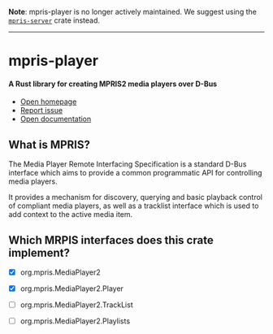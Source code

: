 **Note**: mpris-player is no longer actively maintained. We suggest using the [`mpris-server`](https://crates.io/crates/mpris-server) crate instead.

---

# mpris-player
#### A Rust library for creating MPRIS2 media players over D-Bus

- [Open homepage](https://gitlab.gnome.org/World/Rust/mpris-player)
- [Report issue](https://gitlab.gnome.org/World/Rust/mpris-player/issues/new)
- [Open documentation](https://docs.rs/mpris-player)

## What is MPRIS?
The Media Player Remote Interfacing Specification is a standard D-Bus interface which aims to provide a common programmatic API for controlling media players.

It provides a mechanism for discovery, querying and basic playback control of compliant media players, as well as a tracklist interface which is used to add context to the active media item.

## Which MRPIS interfaces does this crate implement?
- [x] org.mpris.MediaPlayer2
- [x] org.mpris.MediaPlayer2.Player
- [ ] org.mpris.MediaPlayer2.TrackList
- [ ] org.mpris.MediaPlayer2.Playlists

